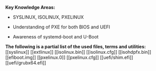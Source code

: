 **Key Knowledge Areas:**

- SYSLINUX, ISOLINUX, PXELINUX

- Understanding of PXE for both BIOS and UEFI

- Awareness of systemd-boot and U-Boot

**The following is a partial list of the used files, terms and utilities:**
[[syslinux]]
[[extlinux]]
[[isolinux.bin]]
[[isolinux.cfg]]
[[isohdpfx.bin]]
[[efiboot.img]]
[[pxelinux.0]]
[[pxelinux.cfg]]
[[uefi/shim.efi]]
[[uefi/grubx64.efi]]
